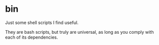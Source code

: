 # bin

Just some shell scripts I find useful.

They are bash scripts, but truly are universal, as long as you comply with
each of its dependencies.
